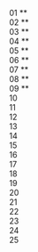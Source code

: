 01 \*\*  
02 \*\*  
03 \*\*  
04 \*\*  
05 \*\*  
06 \*\*  
07 \*\*  
08 \*\*  
09 \*\*  
10  
11  
12  
13  
14  
15  
16  
17  
18  
19  
20  
21  
22  
23  
24  
25
